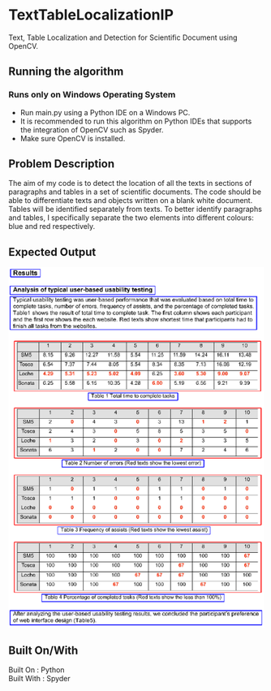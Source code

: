 # TextTableLocalizationIP
Text, Table Localization and Detection for Scientific Document using OpenCV.

## Running the algorithm
### Runs only on Windows Operating System
- Run main.py using a Python IDE on a Windows PC.  
- It is recommended to run this algorithm on Python IDEs that supports the integration of OpenCV such as Spyder.  
- Make sure OpenCV is installed.

## Problem Description
The aim of my code is to detect the location of all the texts in sections of paragraphs and tables in a set of scientific documents. The code should be able to differentiate texts and objects written on a blank white document. Tables will be identified separately from texts. To better identify paragraphs and tables, I specifically separate the two elements into different colours: blue and red respectively.

## Expected Output
![Expected_Output](resources/Expected_Output.png)

## Built On/With
Built On : Python  
Built With : Spyder
